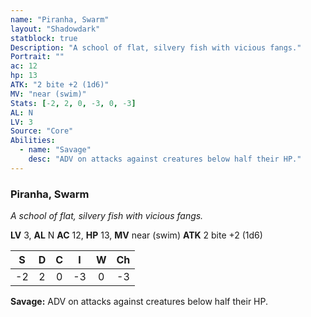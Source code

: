```yaml
---
name: "Piranha, Swarm"
layout: "Shadowdark"
statblock: true
Description: "A school of flat, silvery fish with vicious fangs."
Portrait: ""
ac: 12
hp: 13
ATK: "2 bite +2 (1d6)"
MV: "near (swim)"
Stats: [-2, 2, 0, -3, 0, -3]
AL: N
LV: 3
Source: "Core"
Abilities:
  - name: "Savage"
    desc: "ADV on attacks against creatures below half their HP."
---
```


### Piranha, Swarm

_A school of flat, silvery fish with vicious fangs._

**LV** 3, **AL** N
**AC** 12, **HP** 13, **MV** near (swim)
**ATK** 2 bite +2 (1d6)

|  S  |  D  |  C  |  I  |  W  |  Ch  |
|:---:|:---:|:---:|:---:|:---:|:----:|
| -2 | 2 | 0 | -3 | 0 | -3 |

**Savage:** ADV on attacks against creatures below half their HP.

